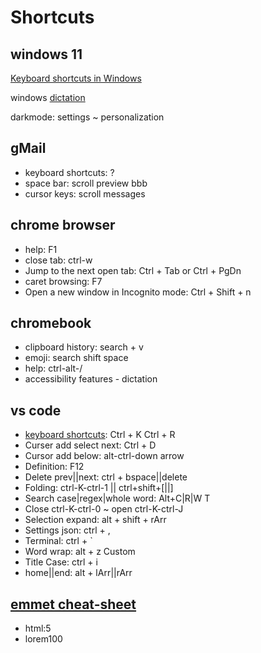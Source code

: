 # Shortcuts

## windows 11

[Keyboard shortcuts in Windows](https://support.microsoft.com/en-us/windows/keyboard-shortcuts-in-windows-dcc61a57-8ff0-cffe-9796-cb9706c75eec)

windows [dictation](https://support.microsoft.com/en-us/windows/use-dictation-to-talk-instead-of-type-on-your-pc-fec94565-c4bd-329d-e59a-af033fa5689f)

darkmode: settings ~ personalization

## gMail

* keyboard shortcuts: ?
* space bar: scroll preview bbb
* cursor keys: scroll messages

## chrome browser

* help: F1
* close tab: ctrl-w
* Jump to the next open tab: Ctrl + Tab or Ctrl + PgDn
* caret browsing: F7
* Open a new window in Incognito mode: Ctrl + Shift + n

## chromebook

* clipboard history: search + v
* emoji: search shift space
* help: ctrl-alt-/
* accessibility features - dictation

## vs code

* [keyboard shortcuts](https://code.visualstudio.com/shortcuts/keyboard-shortcuts-windows.pdf): Ctrl + K Ctrl + R
* Curser add select next: Ctrl + D
* Cursor add below: alt-ctrl-down arrow
* Definition: F12
* Delete prev||next: ctrl + bspace||delete
* Folding: ctrl-K-ctrl-1 || ctrl+shift+\[||\]
* Search case|regex|whole word: Alt+C|R|W T 
* Close ctrl-K-ctrl-0 ~ open ctrl-K-ctrl-J
* Selection expand: alt + shift + rArr
* Settings json: ctrl + ,
* Terminal: ctrl + \`
* Word wrap: alt + z Custom
* Title Case: ctrl + i
* home||end: alt + lArr||rArr

## [emmet cheat-sheet](https://docs.emmet.io/cheat-sheet/)

* html:5
* lorem100